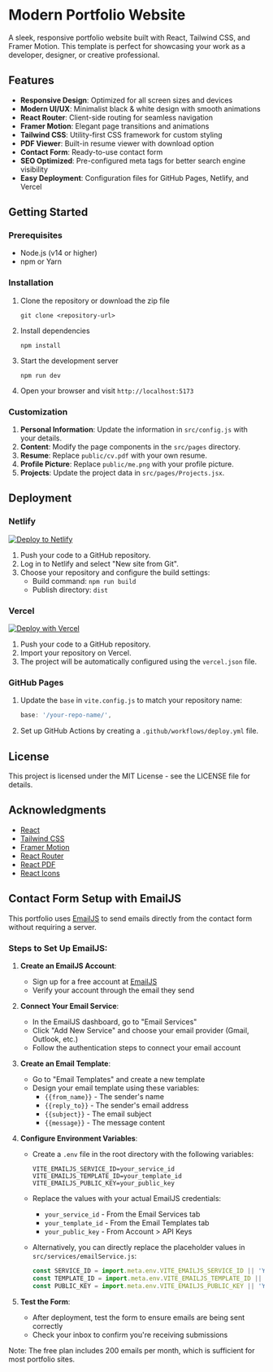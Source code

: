 # Modern Portfolio Website

A sleek, responsive portfolio website built with React, Tailwind CSS, and Framer Motion. This template is perfect for showcasing your work as a developer, designer, or creative professional.

## Features

- **Responsive Design**: Optimized for all screen sizes and devices
- **Modern UI/UX**: Minimalist black & white design with smooth animations
- **React Router**: Client-side routing for seamless navigation
- **Framer Motion**: Elegant page transitions and animations
- **Tailwind CSS**: Utility-first CSS framework for custom styling
- **PDF Viewer**: Built-in resume viewer with download option
- **Contact Form**: Ready-to-use contact form
- **SEO Optimized**: Pre-configured meta tags for better search engine visibility
- **Easy Deployment**: Configuration files for GitHub Pages, Netlify, and Vercel

## Getting Started

### Prerequisites

- Node.js (v14 or higher)
- npm or Yarn

### Installation

1. Clone the repository or download the zip file
   ```
   git clone <repository-url>
   ```

2. Install dependencies
   ```
   npm install
   ```

3. Start the development server
   ```
   npm run dev
   ```

4. Open your browser and visit `http://localhost:5173`

### Customization

1. **Personal Information**: Update the information in `src/config.js` with your details.
2. **Content**: Modify the page components in the `src/pages` directory.
3. **Resume**: Replace `public/cv.pdf` with your own resume.
4. **Profile Picture**: Replace `public/me.png` with your profile picture.
5. **Projects**: Update the project data in `src/pages/Projects.jsx`.

## Deployment

### Netlify

[![Deploy to Netlify](https://www.netlify.com/img/deploy/button.svg)](https://app.netlify.com/start)

1. Push your code to a GitHub repository.
2. Log in to Netlify and select "New site from Git".
3. Choose your repository and configure the build settings:
   - Build command: `npm run build`
   - Publish directory: `dist`

### Vercel

[![Deploy with Vercel](https://vercel.com/button)](https://vercel.com/new)

1. Push your code to a GitHub repository.
2. Import your repository on Vercel.
3. The project will be automatically configured using the `vercel.json` file.

### GitHub Pages

1. Update the `base` in `vite.config.js` to match your repository name:
   ```js
   base: '/your-repo-name/',
   ```

2. Set up GitHub Actions by creating a `.github/workflows/deploy.yml` file.

## License

This project is licensed under the MIT License - see the LICENSE file for details.

## Acknowledgments

- [React](https://reactjs.org/)
- [Tailwind CSS](https://tailwindcss.com/)
- [Framer Motion](https://www.framer.com/motion/)
- [React Router](https://reactrouter.com/)
- [React PDF](https://react-pdf.org/)
- [React Icons](https://react-icons.github.io/react-icons/)

## Contact Form Setup with EmailJS

This portfolio uses [EmailJS](https://www.emailjs.com/) to send emails directly from the contact form without requiring a server.

### Steps to Set Up EmailJS:

1. **Create an EmailJS Account**:
   - Sign up for a free account at [EmailJS](https://www.emailjs.com/)
   - Verify your account through the email they send

2. **Connect Your Email Service**:
   - In the EmailJS dashboard, go to "Email Services"
   - Click "Add New Service" and choose your email provider (Gmail, Outlook, etc.)
   - Follow the authentication steps to connect your email account

3. **Create an Email Template**:
   - Go to "Email Templates" and create a new template
   - Design your email template using these variables:
     - `{{from_name}}` - The sender's name
     - `{{reply_to}}` - The sender's email address
     - `{{subject}}` - The email subject
     - `{{message}}` - The message content

4. **Configure Environment Variables**:
   - Create a `.env` file in the root directory with the following variables:
     ```
     VITE_EMAILJS_SERVICE_ID=your_service_id
     VITE_EMAILJS_TEMPLATE_ID=your_template_id
     VITE_EMAILJS_PUBLIC_KEY=your_public_key
     ```
   - Replace the values with your actual EmailJS credentials:
     - `your_service_id` - From the Email Services tab
     - `your_template_id` - From the Email Templates tab
     - `your_public_key` - From Account > API Keys

   - Alternatively, you can directly replace the placeholder values in `src/services/emailService.js`:
     ```javascript
     const SERVICE_ID = import.meta.env.VITE_EMAILJS_SERVICE_ID || 'YOUR_ACTUAL_SERVICE_ID';
     const TEMPLATE_ID = import.meta.env.VITE_EMAILJS_TEMPLATE_ID || 'YOUR_ACTUAL_TEMPLATE_ID';
     const PUBLIC_KEY = import.meta.env.VITE_EMAILJS_PUBLIC_KEY || 'YOUR_ACTUAL_PUBLIC_KEY';
     ```

5. **Test the Form**:
   - After deployment, test the form to ensure emails are being sent correctly
   - Check your inbox to confirm you're receiving submissions

Note: The free plan includes 200 emails per month, which is sufficient for most portfolio sites.
